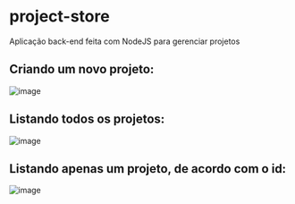 # project-store
Aplicação back-end feita com NodeJS para gerenciar projetos
## Criando um novo projeto:
![image](https://user-images.githubusercontent.com/55156476/73608594-aa74f980-45a3-11ea-868e-c7114785ce83.png)
## Listando todos os projetos:
![image](https://user-images.githubusercontent.com/55156476/73608621-017ace80-45a4-11ea-8a3a-14292e05de7b.png)
## Listando apenas um projeto, de acordo com o id:
![image](https://user-images.githubusercontent.com/55156476/73608650-620a0b80-45a4-11ea-859e-03a86f318594.png)

